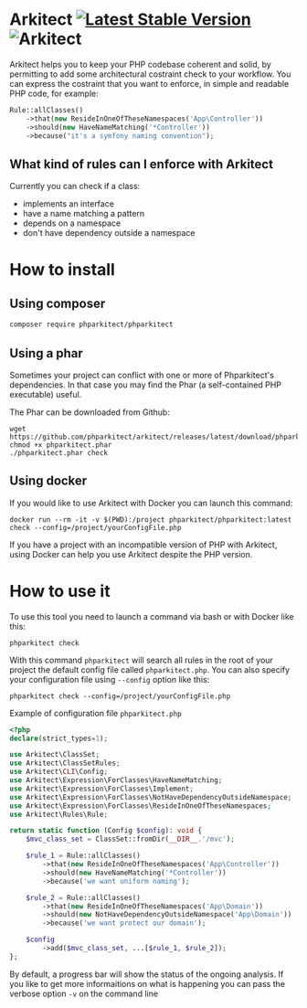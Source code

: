 # Arkitect [![Latest Stable Version](https://poser.pugx.org/phparkitect/phparkitect/v/stable)](https://packagist.org/packages/phparkitect/phparkitect)  ![Arkitect](https://github.com/phparkitect/arkitect/workflows/Arkitect/badge.svg?branch=master)

Arkitect helps you to keep your PHP codebase coherent and solid, by permitting to add some architectural costraint check to your workflow.
You can express the costraint that you want to enforce, in simple and readable PHP code, for example:

```php
Rule::allClasses()
    ->that(new ResideInOneOfTheseNamespaces('App\Controller'))
    ->should(new HaveNameMatching('*Controller'))
    ->because("it's a symfony naming convention");
```

## What kind of rules can I enforce with Arkitect

Currently you can check if a class:
 - implements an interface
 - have a name matching a pattern
 - depends on a namespace
 - don't have dependency outside a namespace 

# How to install

## Using composer

```bash
composer require phparkitect/phparkitect
```

## Using a phar
Sometimes your project can conflict with one or more of Phparkitect's dependencies. In that case you may find the Phar (a self-contained PHP executable) useful.

The Phar can be downloaded from Github:

```
wget https://github.com/phparkitect/arkitect/releases/latest/download/phparkitect.phar
chmod +x phparkitect.phar
./phparkitect.phar check
```

## Using docker

If you would like to use Arkitect with Docker you can launch this command:

```
docker run --rm -it -v $(PWD):/project phparkitect/phparkitect:latest check --config=/project/yourConfigFile.php
```
If you have a project with an incompatible version of PHP with Arkitect, using Docker can help you use Arkitect despite the PHP version.

# How to use it

To use this tool you need to launch a command via bash or with Docker like this:

```
phparkitect check
```

With this command `phparkitect` will search all rules in the root of your project the default config file called `phparkitect.php`.
You can also specify your configuration file using `--config` option like this:

```
phparkitect check --config=/project/yourConfigFile.php
```

Example of configuration file `phparkitect.php`

```php
<?php
declare(strict_types=1);

use Arkitect\ClassSet;
use Arkitect\ClassSetRules;
use Arkitect\CLI\Config;
use Arkitect\Expression\ForClasses\HaveNameMatching;
use Arkitect\Expression\ForClasses\Implement;
use Arkitect\Expression\ForClasses\NotHaveDependencyOutsideNamespace;
use Arkitect\Expression\ForClasses\ResideInOneOfTheseNamespaces;
use Arkitect\Rules\Rule;

return static function (Config $config): void {
    $mvc_class_set = ClassSet::fromDir(__DIR__.'/mvc');

    $rule_1 = Rule::allClasses()
        ->that(new ResideInOneOfTheseNamespaces('App\Controller'))
        ->should(new HaveNameMatching('*Controller'))
        ->because('we want uniform naming');

    $rule_2 = Rule::allClasses()
        ->that(new ResideInOneOfTheseNamespaces('App\Domain'))
        ->should(new NotHaveDependencyOutsideNamespace('App\Domain'))
        ->because('we want protect our domain');

    $config
        ->add($mvc_class_set, ...[$rule_1, $rule_2]);
};
```

By default, a progress bar will show the status of the ongoing analysis. If you like to get more informaitions on what is happening you can pass the verbose option `-v` on the command line
